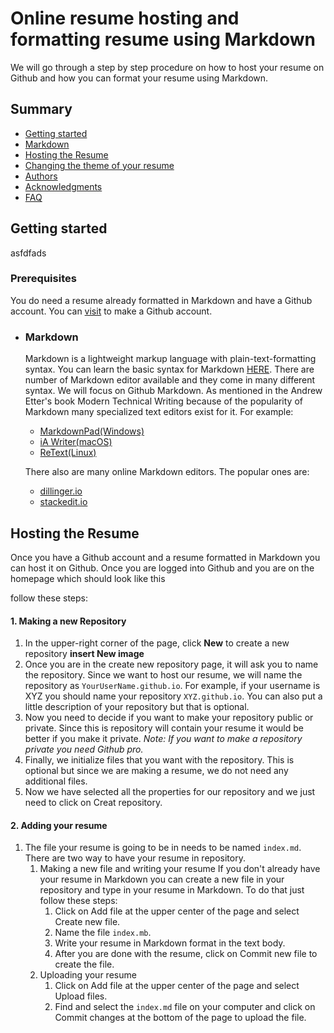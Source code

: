 # Online resume hosting and formatting resume using Markdown
We will go through a step by step procedure on how to host your resume on Github and how you can format your resume using Markdown.

## Summary
 - [Getting started](#getting-started)
 - [Markdown](#markdown)
 - [Hosting the Resume](#hosting-the-resume)
 - [Changing the theme of your resume](#changing-the-theme-of-your-resume)
 - [Authors](#authors)
 - [Acknowledgments](#acknowledgments)
 - [FAQ](#faq)

## Getting started
asfdfads
### Prerequisites
You do need a resume already formatted in Markdown and have a Github account. You can [visit](https://github.com/) to make a Github account.
 - ### Markdown
   Markdown is a lightweight markup language with plain-text-formatting syntax. You can learn the basic syntax for Markdown [HERE](https://www.markdownguide.org/basic-syntax/). There are number of Markdown editor available and they come in many different syntax. We will focus on Github Markdown.
As mentioned in the Andrew Etter's book Modern Technical Writing because of the popularity of Markdown many specialized text editors exist for it. For example:
    - [MarkdownPad(Windows)](http://www.markdownpad.com/)
    - [iA Writer(macOS)](https://ia.net/writer)
    - [ReText(Linux)](https://sourceforge.net/directory/development/wordprocessors/os:windows/)
    
    There also are many online Markdown editors. The popular ones are:
    - [dillinger.io](https://dillinger.io/)
    - [stackedit.io](https://stackedit.io/)

## Hosting the Resume
Once you have a Github account and a resume formatted in Markdown you can host it on Github. Once you are logged into Github and you are on the homepage which should look like this

follow these steps:
#### **1. Making a new Repository**
1. In the upper-right corner of the page, click **New** to create a new repository **insert New image**
2. Once you are in the create new repository page, it will ask you to name the repository. Since we want to host our resume, we will name the repository as `YourUserName.github.io`. For example, if your username is XYZ you should name your repository `XYZ.github.io`. You can also put a little description of your repository but that is optional.
3. Now you need to decide if you want to make your repository public or private. Since this is repository will contain your resume it would be better if you make it private. *Note: If you want to make a repository private you need Github pro.*
4. Finally, we initialize files that you want with the repository. This is optional but since we are making a resume, we do not need any additional files.
5. Now we have selected all the properties for our repository and we just need to click on Creat repository.
#### **2. Adding your resume**
1. The file your resume is going to be in needs to be named `index.md`. There are two way to have your resume in repository.
    1. Making a new file and writing your resume
    If you don't already have your resume in Markdown you can create a new file in your repository and type in your resume in Markdown. To do that just follow these steps:
        1. Click on Add file at the upper center of the page and select Create new file.
        2. Name the file `index.mb`.
        3. Write your resume in Markdown format in the text body.
        4. After you are done with the resume, click on Commit new file to create
 the file.
    2. Uploading your resume
        1. Click on Add file at the upper center of the page and select Upload files.
        2. Find and select the `index.md` file on your computer and click on Commit changes at the bottom of the page to upload the file.
